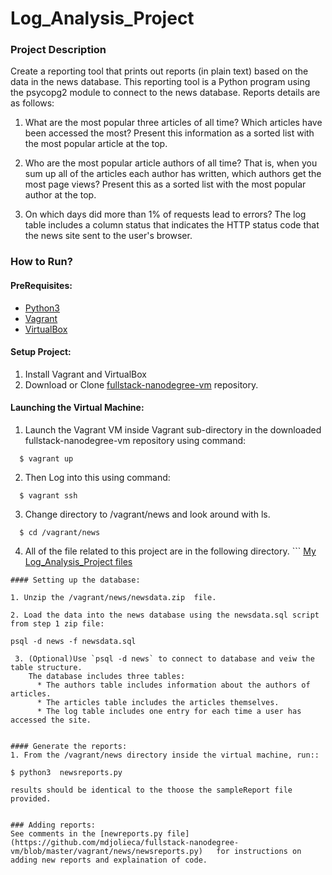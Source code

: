 # Log_Analysis_Project

### Project Description
Create a reporting tool that prints out reports (in plain text) based on the data in the news database. This reporting tool is a Python program using the psycopg2 module to connect to the news database. Reports details are as follows:

1. What are the most popular three articles of all time? Which articles have been accessed the most? Present this information as a sorted list with the most popular article at the top.

2. Who are the most popular article authors of all time? That is, when you sum up all of the articles each author has written, which authors get the most page views? Present this as a sorted list with the most popular author at the top.

3. On which days did more than 1% of requests lead to errors? The log table includes a column status that indicates the HTTP status code that the news site sent to the user's browser. 

### How to Run?

#### PreRequisites:
  * [Python3](https://www.python.org/)
  * [Vagrant](https://www.vagrantup.com/)
  * [VirtualBox](https://www.virtualbox.org/)
  
#### Setup Project:
  1. Install Vagrant and VirtualBox
  2. Download or Clone [fullstack-nanodegree-vm](https://github.com/mdjolieca/fullstack-nanodegree-vm) repository.
  
#### Launching the Virtual Machine:
  1. Launch the Vagrant VM inside Vagrant sub-directory in the downloaded fullstack-nanodegree-vm repository using command:
  
  ```
    $ vagrant up
  ```
  2. Then Log into this using command:
  
  ```
    $ vagrant ssh
  ```
  3. Change directory to /vagrant/news and look around with ls.
  ```
    $ cd /vagrant/news
  ```
   4. All of the file related to this project are in the following directory.
    ```
     [My Log_Analysis_Project files](https://github.com/mdjolieca/fullstack-nanodegree-vm/tree/master/vagrant/news)
   ```
#### Setting up the database:

   1. Unzip the /vagrant/news/newsdata.zip  file.  
  
   2. Load the data into the news database using the newsdata.sql script from step 1 zip file:
  
  ``` 
    psql -d news -f newsdata.sql
  ```
   3. (Optional)Use `psql -d news` to connect to database and veiw the table structure.
      The database includes three tables:
        * The authors table includes information about the authors of articles.
        * The articles table includes the articles themselves.
        * The log table includes one entry for each time a user has accessed the site.
  
 
  #### Generate the reports:
  1. From the /vagrant/news directory inside the virtual machine, run::
  ```
    $ python3  newsreports.py
  ```
  results should be identical to the thoose the sampleReport file provided.
 
  
  ### Adding reports:
  See comments in the [newreports.py file](https://github.com/mdjolieca/fullstack-nanodegree-vm/blob/master/vagrant/news/newsreports.py)   for instructions on adding new reports and explaination of code.
